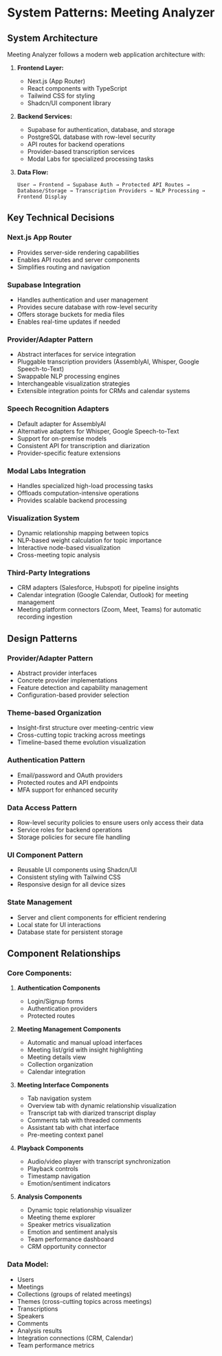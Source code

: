 # System Patterns: Meeting Analyzer

## System Architecture
Meeting Analyzer follows a modern web application architecture with:

1. **Frontend Layer:**
   - Next.js (App Router)
   - React components with TypeScript
   - Tailwind CSS for styling
   - Shadcn/UI component library

2. **Backend Services:**
   - Supabase for authentication, database, and storage
   - PostgreSQL database with row-level security
   - API routes for backend operations
   - Provider-based transcription services
   - Modal Labs for specialized processing tasks

3. **Data Flow:**
   ```
   User → Frontend → Supabase Auth → Protected API Routes → 
   Database/Storage → Transcription Providers → NLP Processing → Frontend Display
   ```

## Key Technical Decisions

### Next.js App Router
- Provides server-side rendering capabilities
- Enables API routes and server components
- Simplifies routing and navigation

### Supabase Integration
- Handles authentication and user management
- Provides secure database with row-level security
- Offers storage buckets for media files
- Enables real-time updates if needed

### Provider/Adapter Pattern
- Abstract interfaces for service integration
- Pluggable transcription providers (AssemblyAI, Whisper, Google Speech-to-Text)
- Swappable NLP processing engines
- Interchangeable visualization strategies
- Extensible integration points for CRMs and calendar systems

### Speech Recognition Adapters
- Default adapter for AssemblyAI
- Alternative adapters for Whisper, Google Speech-to-Text
- Support for on-premise models
- Consistent API for transcription and diarization
- Provider-specific feature extensions

### Modal Labs Integration
- Handles specialized high-load processing tasks
- Offloads computation-intensive operations
- Provides scalable backend processing

### Visualization System
- Dynamic relationship mapping between topics
- NLP-based weight calculation for topic importance
- Interactive node-based visualization
- Cross-meeting topic analysis

### Third-Party Integrations
- CRM adapters (Salesforce, Hubspot) for pipeline insights
- Calendar integration (Google Calendar, Outlook) for meeting management
- Meeting platform connectors (Zoom, Meet, Teams) for automatic recording ingestion

## Design Patterns

### Provider/Adapter Pattern
- Abstract provider interfaces
- Concrete provider implementations
- Feature detection and capability management
- Configuration-based provider selection

### Theme-based Organization
- Insight-first structure over meeting-centric view
- Cross-cutting topic tracking across meetings
- Timeline-based theme evolution visualization

### Authentication Pattern
- Email/password and OAuth providers
- Protected routes and API endpoints
- MFA support for enhanced security

### Data Access Pattern
- Row-level security policies to ensure users only access their data
- Service roles for backend operations
- Storage policies for secure file handling

### UI Component Pattern
- Reusable UI components using Shadcn/UI
- Consistent styling with Tailwind CSS
- Responsive design for all device sizes

### State Management
- Server and client components for efficient rendering
- Local state for UI interactions
- Database state for persistent storage

## Component Relationships

### Core Components:
1. **Authentication Components**
   - Login/Signup forms
   - Authentication providers
   - Protected routes

2. **Meeting Management Components**
   - Automatic and manual upload interfaces
   - Meeting list/grid with insight highlighting
   - Meeting details view
   - Collection organization
   - Calendar integration

3. **Meeting Interface Components**
   - Tab navigation system
   - Overview tab with dynamic relationship visualization
   - Transcript tab with diarized transcript display
   - Comments tab with threaded comments
   - Assistant tab with chat interface
   - Pre-meeting context panel

4. **Playback Components**
   - Audio/video player with transcript synchronization
   - Playback controls
   - Timestamp navigation
   - Emotion/sentiment indicators

5. **Analysis Components**
   - Dynamic topic relationship visualizer
   - Meeting theme explorer
   - Speaker metrics visualization
   - Emotion and sentiment analysis
   - Team performance dashboard
   - CRM opportunity connector

### Data Model:
- Users
- Meetings
- Collections (groups of related meetings)
- Themes (cross-cutting topics across meetings)
- Transcriptions
- Speakers
- Comments
- Analysis results
- Integration connections (CRM, Calendar)
- Team performance metrics 